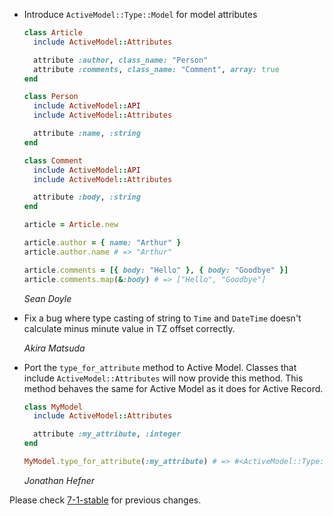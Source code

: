 *   Introduce `ActiveModel::Type::Model` for model attributes

    ```ruby
    class Article
      include ActiveModel::Attributes

      attribute :author, class_name: "Person"
      attribute :comments, class_name: "Comment", array: true
    end

    class Person
      include ActiveModel::API
      include ActiveModel::Attributes

      attribute :name, :string
    end

    class Comment
      include ActiveModel::API
      include ActiveModel::Attributes

      attribute :body, :string
    end

    article = Article.new

    article.author = { name: "Arthur" }
    article.author.name # => "Arthur"

    article.comments = [{ body: "Hello" }, { body: "Goodbye" }]
    article.comments.map(&:body) # => ["Hello", "Goodbye"]
    ```

    *Sean Doyle*

*   Fix a bug where type casting of string to `Time` and `DateTime` doesn't
    calculate minus minute value in TZ offset correctly.

    *Akira Matsuda*

*   Port the `type_for_attribute` method to Active Model. Classes that include
    `ActiveModel::Attributes` will now provide this method. This method behaves
    the same for Active Model as it does for Active Record.

      ```ruby
      class MyModel
        include ActiveModel::Attributes

        attribute :my_attribute, :integer
      end

      MyModel.type_for_attribute(:my_attribute) # => #<ActiveModel::Type::Integer ...>
      ```

    *Jonathan Hefner*

Please check [7-1-stable](https://github.com/rails/rails/blob/7-1-stable/activemodel/CHANGELOG.md) for previous changes.
